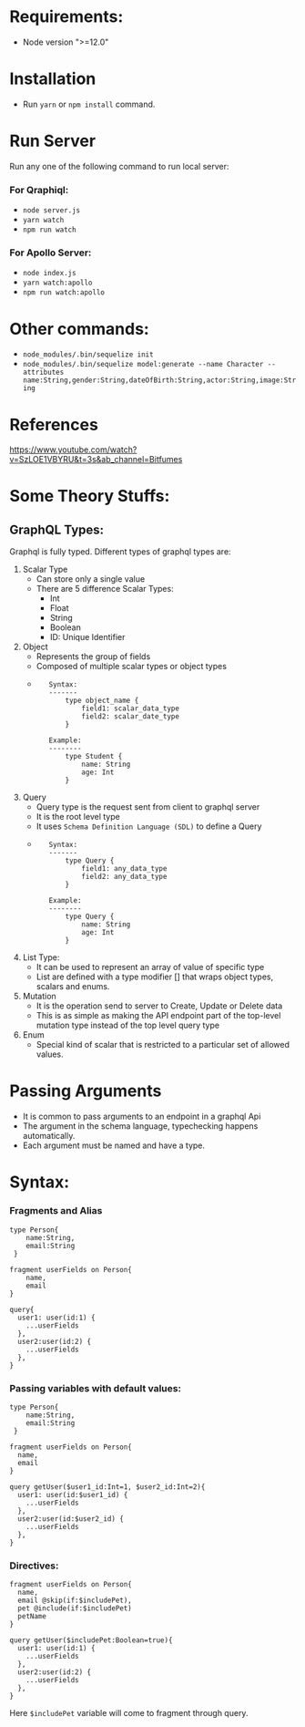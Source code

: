 # Requirements:
- Node version ">=12.0"

# Installation
- Run `yarn` or `npm install` command.

# Run Server 
Run any one of the following command to run local server:

### For Qraphiql:
- `node server.js` 
- `yarn watch`
- `npm run watch`


### For Apollo Server:
- `node index.js`
- `yarn watch:apollo`
- `npm run watch:apollo`

# Other commands:
- `node_modules/.bin/sequelize init`
- `node_modules/.bin/sequelize model:generate --name Character --attributes name:String,gender:String,dateOfBirth:String,actor:String,image:String`



# References
https://www.youtube.com/watch?v=SzLOE1VBYRU&t=3s&ab_channel=Bitfumes

# Some Theory Stuffs:

## GraphQL Types:
Graphql is fully typed. Different types of graphql types are:

1. Scalar Type
   - Can store only a single value
   - There are 5 difference Scalar Types:
     - Int 
     - Float
     - String 
     - Boolean
     - ID: Unique Identifier
2. Object
   - Represents the group of fields
   - Composed of multiple scalar types or object types
   - ```
        Syntax:
        -------
            type object_name {
                field1: scalar_data_type
                field2: scalar_date_type
            }
     
        Example:
        --------
            type Student {
                name: String
                age: Int
            }
     ```
3. Query
   - Query type is the request sent from client to graphql server
   - It is the root level type
   - It uses `Schema Definition Language (SDL)` to define a Query
   - ```
        Syntax:
        -------
            type Query {
                field1: any_data_type
                field2: any_data_type
            }
     
        Example:
        --------
            type Query {
                name: String
                age: Int
            }
     ```
4. List Type:
    - It can be used to represent an array of value of specific type
    - List are defined with a type modifier [] that wraps object types, scalars and enums.
5. Mutation
   - It is the operation send to server to Create, Update or Delete data
   - This is as simple as making the API endpoint part of the top-level mutation type instead of the top level query type
6. Enum
    - Special kind of scalar that is restricted to a particular set of allowed values.

# Passing Arguments
- It is common to pass arguments to an endpoint in a graphql Api
- The argument in the schema language, typechecking happens automatically.
- Each argument must be named and have a type.

# Syntax:
### Fragments and Alias
```
type Person{
    name:String,
    email:String
 }
     
fragment userFields on Person{
    name,
    email
}

query{
  user1: user(id:1) {
    ...userFields
  },
  user2:user(id:2) {
    ...userFields
  },
}

```

### Passing variables with default values:

```
type Person{
    name:String,
    email:String
 }
 
fragment userFields on Person{
  name,
  email
}

query getUser($user1_id:Int=1, $user2_id:Int=2){
  user1: user(id:$user1_id) {
    ...userFields
  },
  user2:user(id:$user2_id) {
    ...userFields
  },
}

```

### Directives:
```
fragment userFields on Person{
  name,
  email @skip(if:$includePet),
  pet @include(if:$includePet)
  petName
}

query getUser($includePet:Boolean=true){
  user1: user(id:1) {
    ...userFields
  },
  user2:user(id:2) {
    ...userFields
  },
}

```
Here `$includePet` variable will come to fragment through query.
